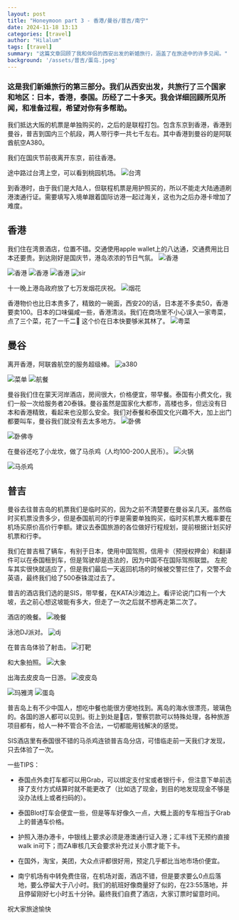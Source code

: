 ```yaml
---
layout: post
title: "Honeymoon part 3 - 香港/曼谷/普吉/南宁"
date: 2024-11-18 13:13
categories: [travel]
author: "Hilalum"
tags: [travel]
summary: "这篇文章回顾了我和伴侣的西安出发的新婚旅行，涵盖了在旅途中的许多见闻。"
background: '/assets/普吉/蛋岛.jpeg'
---
```


### 这是我们新婚旅行的第三部分。我们从西安出发，共旅行了三个国家和地区：日本，香港，泰国。历经了二十多天。我会详细回顾所见所闻，和准备过程，希望对你有多帮助。

我们抵达大阪的机票是单独购买的，之后的是联程打包。包含东京到香港，香港到曼谷，普吉到国内三个航段，两人带行李一共七千左右。其中香港到曼谷的是阿联酋航空A380。

我们在国庆节前夜离开东京，前往香港。

途中路过台湾上空，可以看到桃园机场。
<img class="img-fluid" src="/assets/香港/台湾.jpeg" alt="台湾">

到香港时，由于我们是大陆人，但联程机票是用护照买的，所以不能走大陆通道刷港澳通行证。需要填写入境单跟着国际访港一起过海关，这也为之后办港卡增加了难度。

## 香港

我们住在湾景酒店，位置不错。交通使用apple wallet上的八达通，交通费用比日本还要贵。到达刚好是国庆节，港岛浓浓的节日气氛。
<img class="img-fluid" src="/assets/香港/香港.jpeg" alt="香港">

<img class="img-fluid" src="/assets/香港/香港1.jpeg" alt="香港">

<img class="img-fluid" src="/assets/香港/香港2.jpeg" alt="香港">

<img class="img-fluid" src="/assets/香港/香港3.jpeg" alt="香港">

<img class="img-fluid" src="/assets/香港/sir.jpeg" alt="sir">

十一晚上港岛政府放了七万发烟花庆祝。
<img class="img-fluid" src="/assets/香港/烟花.png" alt="烟花">

香港物价也比日本贵多了，精致的一碗面，西安20的话，日本差不多卖50，香港要卖100。日本的口味偏咸一些，香港清淡。我们在商场里不小心误入一家粤菜，点了三个菜，花了一千二🤣 这个价在日本快要够米其林了。
<img class="img-fluid" src="/assets/香港/贵.jpeg" alt="粤菜">

## 曼谷
离开香港，阿联酋航空的服务超级棒。
<img class="img-fluid" src="/assets/曼谷/a380.jpeg" alt="a380">

<img class="img-fluid" src="/assets/曼谷/菜单.jpeg" alt="菜单">

<img class="img-fluid" src="/assets/曼谷/航餐.jpeg" alt="航餐">

曼谷我们住在蒙天河岸酒店，房间很大，价格便宜，带早餐。泰国有小费文化，我们一般一次给服务者20泰铢。曼谷虽然是国家化大都市，高楼也多，但远没有日本和香港精致，看起来也没那么安全。我们对泰餐和泰国文化兴趣不大，加上出门都要叫车，曼谷我们就没有去太多地方。
<img class="img-fluid" src="/assets/曼谷/卧佛.jpeg" alt="卧佛">

<img class="img-fluid" src="/assets/曼谷/卧佛寺.jpeg" alt="卧佛寺">

在曼谷还吃了小龙坎，做了马杀鸡（人均100-200人民币）。
<img class="img-fluid" src="/assets/曼谷/火锅.jpeg" alt="火锅">

<img class="img-fluid" src="/assets/曼谷/马杀鸡.jpeg" alt="马杀鸡">

## 普吉

曼谷去往普吉岛的机票我们是临时买的，因为之前不清楚要在曼谷呆几天。虽然临时买机票没贵多少，但是泰国航司的行李是需要单独购买，临时买机票大概率要在机场买原价高价行李额。建议去泰国旅游的各位做好行程规划，提前根据计划买好机票和行李。

我们在普吉租了辆车，有别于日本，使用中国驾照，信用卡（预授权押金）和翻译件可以在泰国租到车，但是驾驶却是违法的，因为中国不在国际驾照联盟。
左舵车其实很快就适应了，但是我们最后一天返回机场的时候被交警拦住了，交警不会英语，最终我们给了500泰铢混过去了。

普吉的酒店我们选的是SIS，带早餐，在KATA沙滩边上。看评论说门口有一个大坡，去之前心想这坡能有多大，但走了一次之后就不想再走第二次了。

酒店的晚餐。
<img class="img-fluid" src="/assets/普吉/晚餐.jpeg" alt="晚餐">

泳池DJ派对。
<img class="img-fluid" src="/assets/普吉/dj.jpeg" alt="dj">

在普吉岛体验了射击。
<img class="img-fluid" src="/assets/普吉/打靶.jpeg" alt="打靶">

和大象拍照。
<img class="img-fluid" src="/assets/普吉/大象.jpeg" alt="大象">

出海去皮皮岛一日游。
<img class="img-fluid" src="/assets/普吉/皮皮岛.jpeg" alt="皮皮岛">

<img class="img-fluid" src="/assets/普吉/玛雅湾.jpeg" alt="玛雅湾">

<img class="img-fluid" src="/assets/普吉/蛋岛.jpeg" alt="蛋岛">

普吉岛上有不少中国人，想吃中餐也能很方便地找到。离岛的海水很漂亮，玻璃色的。各国的游人都可以见到。街上到处是🍃店，警察罚款可以特殊处理，各种旅游项目都有，给人一种不管合不合法，一切都能用钱解决的感觉。

SIS酒店里有泰国很不错的马杀鸡连锁普吉岛分店，可惜临走前一天我们才发现，只去体验了一次。

一些TIPS：
- 泰国点外卖打车都可以用Grab，可以绑定支付宝或者银行卡，但注意下单前选择了支付方式结算时就不能更改了（比如选了现金，到目的地发现现金不够是没办法线上或者扫码的）。

- 泰国Blot打车会便宜一些，但是等车好像久一点，大概上面的专车相当于Grab上的普通车价格。

- 护照入港办港卡，中银线上要求必须是港澳通行证入港；汇丰线下无预约直接walk in可下；而ZA审核几天会要求补充过关小票才能下卡。

- 在国外，淘宝，美团，大众点评都很好用，预定几乎都比当地市场价便宜。

- 南宁机场有中转免费住宿，在机场对面，酒店不错，但是要求要么0点后落地，要么停留大于八小时。我们的航班好像商量好了似的，在23:55落地，并且停留刚好七小时五十分钟。最终我们自费了酒店，大家订票时留意时间。

祝大家旅途愉快
